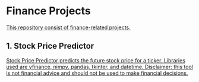 <!DOCTYPE html>
<html lang="en">
<head>
    <meta charset="UTF-8">
    <meta name="viewport" content="width=device-width, initial-scale=1.0">
</head>
<body>
    <h1>Finance Projects</h1>
    <p><a href="javascript:window.close();">This repository consist of finance-related projects.</a></p>
    <h2>1. Stock Price Predictor</h2>
    <p><a href="javascript:window.close();"> Stock Price Predictor predicts the future stock price for a ticker. Libraries used are yfinance, nimpy, pandas, tkinter, and datetime. Disclaimer: this tool is not financial advice and should not be used to make financial decisions. </a></p>
</body>
</html>
